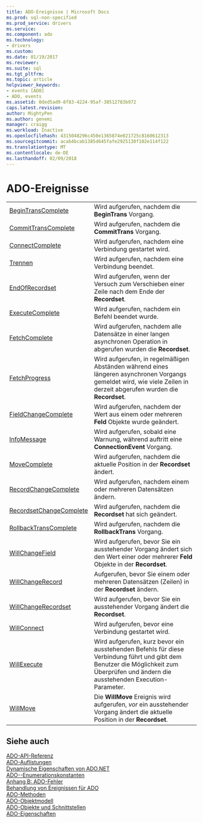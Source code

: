 ```yaml
---
title: ADO-Ereignisse | Microsoft Docs
ms.prod: sql-non-specified
ms.prod_service: drivers
ms.service: 
ms.component: ado
ms.technology:
- drivers
ms.custom: 
ms.date: 01/19/2017
ms.reviewer: 
ms.suite: sql
ms.tgt_pltfrm: 
ms.topic: article
helpviewer_keywords:
- events [ADO]
- ADO, events
ms.assetid: 0ded5ad9-8f83-4224-95af-38512783b972
caps.latest.revision: 
author: MightyPen
ms.author: genemi
manager: craigg
ms.workload: Inactive
ms.openlocfilehash: 4315048296c450e1365874e021725c8160612313
ms.sourcegitcommit: acab4bcab1385d645fafe2925130f102e114f122
ms.translationtype: MT
ms.contentlocale: de-DE
ms.lasthandoff: 02/09/2018
---
```

# <a name="ado-events"></a>ADO-Ereignisse
|||  
|-|-|  
|[BeginTransComplete](../../../ado/reference/ado-api/begintranscomplete-committranscomplete-and-rollbacktranscomplete-events-ado.md)|Wird aufgerufen, nachdem die **BeginTrans** Vorgang.|  
|[CommitTransComplete](../../../ado/reference/ado-api/begintranscomplete-committranscomplete-and-rollbacktranscomplete-events-ado.md)|Wird aufgerufen, nachdem die **CommitTrans** Vorgang.|  
|[ConnectComplete](../../../ado/reference/ado-api/connectcomplete-and-disconnect-events-ado.md)|Wird aufgerufen, nachdem eine Verbindung gestartet wird.|  
|[Trennen](../../../ado/reference/ado-api/connectcomplete-and-disconnect-events-ado.md)|Wird aufgerufen, nachdem eine Verbindung beendet.|  
|[EndOfRecordset](../../../ado/reference/ado-api/endofrecordset-event-ado.md)|Wird aufgerufen, wenn der Versuch zum Verschieben einer Zeile nach dem Ende der **Recordset**.|  
|[ExecuteComplete](../../../ado/reference/ado-api/executecomplete-event-ado.md)|Wird aufgerufen, nachdem ein Befehl beendet wurde.|  
|[FetchComplete](../../../ado/reference/ado-api/fetchcomplete-event-ado.md)|Wird aufgerufen, nachdem alle Datensätze in einer langen asynchronen Operation in abgerufen wurden die **Recordset**.|  
|[FetchProgress](../../../ado/reference/ado-api/fetchprogress-event-ado.md)|Wird aufgerufen, in regelmäßigen Abständen während eines längeren asynchronen Vorgangs gemeldet wird, wie viele Zeilen in derzeit abgerufen wurden die **Recordset**.|  
|[FieldChangeComplete](../../../ado/reference/ado-api/willchangefield-and-fieldchangecomplete-events-ado.md)|Wird aufgerufen, nachdem der Wert aus einem oder mehreren **Feld** Objekte wurde geändert.|  
|[InfoMessage](../../../ado/reference/ado-api/infomessage-event-ado.md)|Wird aufgerufen, sobald eine Warnung, während auftritt eine **ConnectionEvent** Vorgang.|  
|[MoveComplete](../../../ado/reference/ado-api/willmove-and-movecomplete-events-ado.md)|Wird aufgerufen, nachdem die aktuelle Position in der **Recordset** ändert.|  
|[RecordChangeComplete](../../../ado/reference/ado-api/willchangerecord-and-recordchangecomplete-events-ado.md)|Wird aufgerufen, nachdem einem oder mehreren Datensätzen ändern.|  
|[RecordsetChangeComplete](../../../ado/reference/ado-api/willchangerecordset-and-recordsetchangecomplete-events-ado.md)|Wird aufgerufen, nachdem die **Recordset** hat sich geändert.|  
|[RollbackTransComplete](../../../ado/reference/ado-api/begintranscomplete-committranscomplete-and-rollbacktranscomplete-events-ado.md)|Wird aufgerufen, nachdem die **RollbackTrans** Vorgang.|  
|[WillChangeField](../../../ado/reference/ado-api/willchangefield-and-fieldchangecomplete-events-ado.md)|Wird aufgerufen, bevor Sie ein ausstehender Vorgang ändert sich den Wert einer oder mehrerer **Feld** Objekte in der **Recordset**.|  
|[WillChangeRecord](../../../ado/reference/ado-api/willchangerecord-and-recordchangecomplete-events-ado.md)|Aufgerufen, bevor Sie einem oder mehreren Datensätzen (Zeilen) in der **Recordset** ändern.|  
|[WillChangeRecordset](../../../ado/reference/ado-api/willchangerecordset-and-recordsetchangecomplete-events-ado.md)|Wird aufgerufen, bevor Sie ein ausstehender Vorgang ändert die **Recordset**.|  
|[WillConnect](../../../ado/reference/ado-api/willconnect-event-ado.md)|Wird aufgerufen, bevor eine Verbindung gestartet wird.|  
|[WillExecute](../../../ado/reference/ado-api/willexecute-event-ado.md)|Wird aufgerufen, kurz bevor ein ausstehenden Befehls für diese Verbindung führt und gibt dem Benutzer die Möglichkeit zum Überprüfen und ändern die ausstehenden Execution-Parameter.|  
|[WillMove](../../../ado/reference/ado-api/willmove-and-movecomplete-events-ado.md)|Die **WillMove** Ereignis wird aufgerufen, *vor* ein ausstehender Vorgang ändert die aktuelle Position in der **Recordset**.|  
  
## <a name="see-also"></a>Siehe auch  
 [ADO-API-Referenz](../../../ado/reference/ado-api/ado-api-reference.md)   
 [ADO-Auflistungen](../../../ado/reference/ado-api/ado-collections.md)   
 [Dynamische Eigenschaften von ADO.NET](../../../ado/reference/ado-api/ado-dynamic-properties.md)   
 [ADO--Enumerationskonstanten](../../../ado/reference/ado-api/ado-enumerated-constants.md)   
 [Anhang B: ADO-Fehler](../../../ado/guide/appendixes/appendix-b-ado-errors.md)   
 [Behandlung von Ereignissen für ADO](../../../ado/guide/data/handling-ado-events.md)   
 [ADO-Methoden](../../../ado/reference/ado-api/ado-methods.md)   
 [ADO-Objektmodell](../../../ado/reference/ado-api/ado-object-model.md)   
 [ADO-Objekte und Schnittstellen](../../../ado/reference/ado-api/ado-objects-and-interfaces.md)   
 [ADO-Eigenschaften](../../../ado/reference/ado-api/ado-properties.md)
